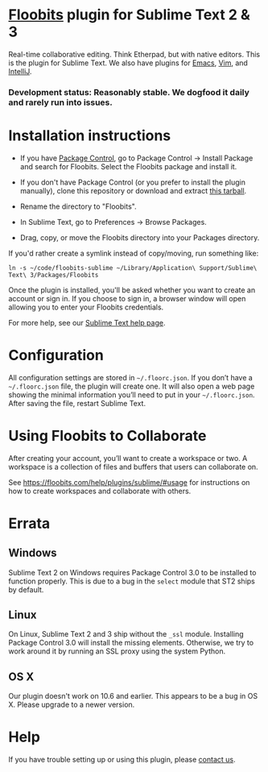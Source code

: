 # [Floobits](https://floobits.com/) plugin for Sublime Text 2 & 3

Real-time collaborative editing. Think Etherpad, but with native editors. This is the plugin for Sublime Text. We also have plugins for [Emacs](https://github.com/Floobits/floobits-emacs), [Vim](https://github.com/Floobits/floobits-vim), and [IntelliJ](https://github.com/Floobits/floobits-intellij).

### Development status: Reasonably stable. We dogfood it daily and rarely run into issues.

# Installation instructions

* If you have [Package Control](https://packagecontrol.io), go to Package Control → Install Package and search for Floobits. Select the Floobits package and install it.

* If you don't have Package Control (or you prefer to install the plugin manually), clone this repository or download and extract [this tarball](https://github.com/Floobits/floobits-sublime/archive/master.zip).
* Rename the directory to "Floobits".
* In Sublime Text, go to Preferences -> Browse Packages.
* Drag, copy, or move the Floobits directory into your Packages directory.

If you'd rather create a symlink instead of copy/moving, run something like:

    ln -s ~/code/floobits-sublime ~/Library/Application\ Support/Sublime\ Text\ 3/Packages/Floobits

Once the plugin is installed, you'll be asked whether you want to create an account or sign in. If you choose to sign in, a browser window will open allowing you to enter your Floobits credentials.

For more help, see our [Sublime Text help page](https://floobits.com/help/plugins/sublime).


# Configuration

All configuration settings are stored in `~/.floorc.json`. If you don’t have a `~/.floorc.json` file, the plugin will create one. It will also open a web page showing the minimal information you’ll need to put in your `~/.floorc.json`. After saving the file, restart Sublime Text.

# Using Floobits to Collaborate

After creating your account, you’ll want to create a workspace or two. A workspace is a collection of files and buffers that users can collaborate on.

See https://floobits.com/help/plugins/sublime/#usage for instructions on how to create workspaces and collaborate with others.


# Errata

## Windows
Sublime Text 2 on Windows requires Package Control 3.0 to be installed to function properly. This is due to a bug in the `select` module that ST2 ships by default.


## Linux
On Linux, Sublime Text 2 and 3 ship without the `_ssl` module. Installing Package Control 3.0 will install the missing elements. Otherwise, we try to work around it by running an SSL proxy using the system Python.


## OS X
Our plugin doesn't work on 10.6 and earlier. This appears to be a bug in OS X. Please upgrade to a newer version.


# Help

If you have trouble setting up or using this plugin, please [contact us](https://floobits.com/help#support).

